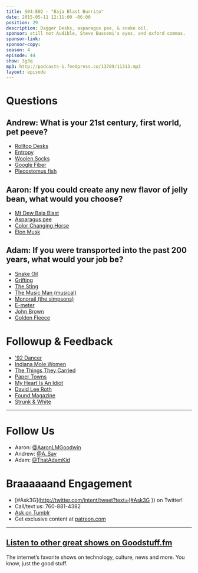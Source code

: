 ```yaml
---
title: S04:E02 - "Baja Blast Burrito"
date: 2015-05-11 12:11:00 -06:00
position: 29
description: Dagger Desks, asparagus pee, & snake oil.
sponsor: still not Audible, Steve Buscemi's eyes, and oxford commas.
sponsor-link: 
sponsor-copy: 
season: 4
episode: 44
show: 3g3q
mp3: http://podcasts-1.feedpress.co/13789/11313.mp3
layout: episode
---
```


# Questions

## Andrew: What is your 21st century, first world, pet peeve?
- [Rolltop Desks](http://www.ebay.com/bhp/roll-top-desk)
- [Entropy](http://en.wikipedia.org/wiki/Entropy)
- [Woolen Socks](http://www.smartwool.com/socks.html?gender=9915)
- [Google Fiber](https://fiber.google.com/)
- [Plecostomus fish](https://en.wikipedia.org/wiki/Hypostomus_plecostomus)

## Aaron: If you could create any new flavor of jelly bean, what would you choose?
- [Mt Dew Baja Blast](http://www.mountaindew.com/bajablast/)
- [Asparagus pee](http://www.huffingtonpost.com/2014/10/31/asparagus-pee_n_6077006.html)
- [Color Changing Horse](http://oz.wikia.com/wiki/Horse_of_a_Different_Color)
- [Elon Musk](http://en.wikipedia.org/wiki/Elon_Musk)

## Adam: If you were transported into the past 200 years, what would your job be?
- [Snake Oil](http://en.wikipedia.org/wiki/Snake_oil)
- [Grifting](http://www.thefreedictionary.com/grifting)
- [The Sting](http://www.imdb.com/title/tt0070735/)
- [The Music Man (musical)](http://en.wikipedia.org/wiki/The_Music_Man)
- [Monorail (the simpsons)](http://en.wikipedia.org/wiki/Marge_vs._the_Monorail)
- [E-meter](http://en.wikipedia.org/wiki/E-meter)
- [John Brown](http://www.cs.cornell.edu/nystrom/images/antietam/fullsize/hf-john-brown.jpg)
- [Golden Fleece](http://en.wikipedia.org/wiki/Golden_Fleece)

# Followup & Feedback
- ['92 Dancer](http://i.giphy.com/3o85xK6HQv66Vjpex2.gif)
- [Indiana Mole Women](http://observer.com/2015/04/tales-from-the-bunker-an-indiana-mole-woman-shares-her-story/)
- [The Things They Carried](http://en.wikipedia.org/wiki/The_Things_They_Carried)
- [Paper Towns](http://johngreenbooks.com/paper-towns/)
- [My Heart Is An Idiot](http://myheartisanidiot.com/)
- [David Lee Roth](http://www.davidleeroth.com/)
- [Found Magazine](http://foundmagazine.com/)
- [Strunk & White](http://en.wikipedia.org/wiki/The_Elements_of_Style)

***

# Follow Us
* Aaron: [@AaronLMGoodwin](http://twitter.com/aaronlmgoodwin)
* Andrew: [@A_Sav](http://twitter.com/a_sav)
* Adam: [@ThatAdamKid](http://twitter.com/thatadamkid)

# Braaaaaand Engagement
* [#Ask3G](http://twitter.com/intent/tweet?text={#Ask3G }) on Twitter!
* Call/text us: 760-881-4382
* [Ask on Tumblr](http://3g3q.co/ask)
* Get exclusive content at [patreon.com](http://www.patreon.com/3g3q)

***

## [Listen to other great shows on Goodstuff.fm](http://goodstuff.fm/)
The internet’s favorite shows on technology, culture, news and more. You know, just the good stuff.
